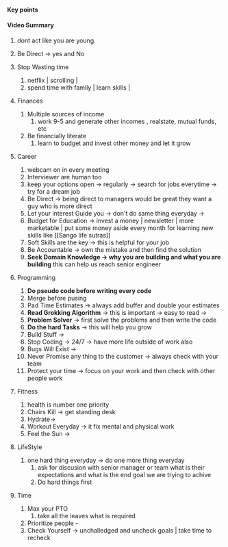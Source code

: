 
#### Key points 



#### Video Summary 
1. dont act like you are young.
2. Be Direct -> yes and No
3. Stop Wasting time 
	1. netflix | scrolling |
	2. spend time with family | learn skills | 
4. Finances 
	1. Multiple sources of income 
		1. work 9-5 and generate other incomes , realstate, mutual funds, etc
	2. Be financially literate 
		1. learn to budget and invest other money and let it grow 
5. Career
	1. webcam on in every meeting 
	2. Interviewer are human too 
	3. keep your options open -> regularly -> search for jobs everytime -> try for a dream job 
	4. Be Direct -> being direct to managers would be great they want a guy who is more direct 
	5. Let your interest Guide you -> don't do same thing everyday -> 
	6. Budget for Education -> invest a money | newsletter | more marketable | put some money aside every month for learning new skills  like [[Sango life sutras]]
	7. Soft Skills are the key -> this is helpful for your job 
	8. Be Accountable -> own the mistake and then find the solution 
	9. **Seek Domain Knowledge -> why you are building and what you are building** this can help us reach senior engineer

5. Programming 
	1. **Do pseudo code before writing every code** 
	2. Merge before pusing 
	3. Pad Time Estimates -> always add buffer and double your estimates 
	4. **Read Grokking Algorithm** -> this is important  -> easy to read -> 
	5. **Problem Solver**  -> first solve the problems and then write the code 
	6. **Do the hard Tasks**  -> this will help you grow 
	7. Build Stuff -> 
	8. Stop Coding -> 24/7  -> have more life outside of work also 
	9. Bugs Will Exist -> 
	10. Never Promise any thing to the customer -> always check with your team 
	11. Protect your time -> focus on your work and then check with other people work 
6. Fitness
	1. health is number one priority 
	2. Chairs Kill  -> get standing desk  
	3. Hydrate-> 
	4. Workout Everyday -> it fix mental and physical work
	5. Feel the Sun ->
	
7. LifeStyle
	1. one hard thing everyday -> do one more thing everyday 
		1. ask for discusion with senior manager or team what is their expectations and what is the end goal we are trying to achive 
		2. Do hard things first 


8. Time 
	1. Max your PTO
		1. take all the leaves what is required 
	2. Prioritize people -
	3. Check Yourself ->  unchalledged and uncheck goals | take time to recheck 